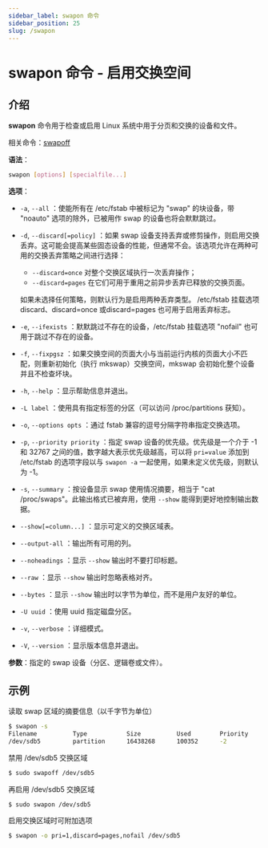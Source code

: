 ```yaml
---
sidebar_label: swapon 命令
sidebar_position: 25
slug: /swapon
---
```


# swapon 命令 - 启用交换空间



## 介绍

**swapon** 命令用于检查或启用 Linux 系统中用于分页和交换的设备和文件。

相关命令：[swapoff](/linux-command/swapoff)

**语法**：

```bash
swapon [options] [specialfile...]
```

**选项**：

- `-a`, `--all` ：使能所有在 /etc/fstab 中被标记为 "swap" 的块设备，带 "noauto" 选项的除外，已被用作 swap 的设备也将会默默跳过。

- `-d`, `--discard[=policy]` ：如果 swap 设备支持丢弃或修剪操作，则启用交换丢弃。这可能会提高某些固态设备的性能，但通常不会。该选项允许在两种可用的交换丢弃策略之间进行选择： 

  - `--discard=once` 对整个交换区域执行一次丢弃操作；
  - `--discard=pages` 在它们可用于重用之前异步丢弃已释放的交换页面。 

  如果未选择任何策略，则默认行为是启用两种丢弃类型。 /etc/fstab 挂载选项discard、discard=once 或discard=pages 也可用于启用丢弃标志。

- `-e`, `--ifexists` ：默默跳过不存在的设备，/etc/fstab 挂载选项 "nofail" 也可用于跳过不存在的设备。

- `-f`, `--fixpgsz` ：如果交换空间的页面大小与当前运行内核的页面大小不匹配，则重新初始化（执行 mkswap）交换空间，mkswap 会初始化整个设备并且不检查坏块。

- `-h`, `--help` ：显示帮助信息并退出。

- `-L label` ：使用具有指定标签的分区（可以访问 /proc/partitions 获知）。

- `-o`, `--options opts` ：通过 fstab 兼容的逗号分隔字符串指定交换选项。

- `-p`, `--priority priority` ：指定 swap 设备的优先级。优先级是一个介于 -1 和 32767 之间的值，数字越大表示优先级越高，可以将 `pri=value` 添加到 /etc/fstab 的选项字段以与 `swapon -a` 一起使用，如果未定义优先级，则默认为 -1。 

- `-s`, `--summary` ：按设备显示 swap 使用情况摘要，相当于 "cat /proc/swaps"。此输出格式已被弃用，使用 `--show` 能得到更好地控制输出数据。

- `--show[=column...]` ：显示可定义的交换区域表。

- `--output-all` ：输出所有可用的列。

- `--noheadings` ：显示 `--show` 输出时不要打印标题。

- `--raw`  ：显示 `--show` 输出时忽略表格对齐。

- `--bytes` ：显示 `--show` 输出时以字节为单位，而不是用户友好的单位。

- `-U uuid` ：使用 uuid 指定磁盘分区。

- `-v`, `--verbose` ：详细模式。

- `-V`, `--version` ：显示版本信息并退出。

**参数**：指定的 swap 设备（分区、逻辑卷或文件）。



## 示例

读取 swap 区域的摘要信息（以千字节为单位）

```bash
$ swapon -s
Filename          Type           Size          Used        Priority
/dev/sdb5         partition      16438268      100352      -2
```

禁用 /dev/sdb5 交换区域

```bash
$ sudo swapoff /dev/sdb5
```

再启用 /dev/sdb5 交换区域

```bash
$ sudo swapon /dev/sdb5
```

启用交换区域时可附加选项

```bash
$ swapon -o pri=1,discard=pages,nofail /dev/sdb5
```

